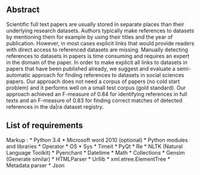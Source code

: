 ## Abstract
Scientific full text papers are usually stored in separate places than their underlying
research datasets. Authors typically make references to datasets by mentioning
them for example by using their titles and the year of publication. However,
in most cases explicit links that would provide readers with direct access to referenced
datasets are missing. Manually detecting references to datasets in papers
is time consuming and requires an expert in the domain of the paper. In order to
make explicit all links to datasets in papers that have been published already, we
suggest and evaluate a semi-automatic approach for finding references to datasets
in social sciences papers. Our approach does not need a corpus of papers (no cold
start problem) and it performs well on a small test corpus (gold standard). Our approach
achieved an F-measure of 0.84 for identifying references in full texts and an
F-measure of 0.83 for finding correct matches of detected references in the da|ra
dataset registry.

## List of requirements
Markup : * Python 3.4
	     * Microsoft word 2010 (optional)
         * Python modules and libraries
           * Operator
           * OS
	     * Sys
           * Timeit
           * PyQt
           * Re
           * NLTK (Natural Language Toolkit)
           * Pyenchant
           * Datetime
           * Math
           * Collections
           * Gensim (Generate similar)
           * HTMLParser
           * Urllib
           * xml.etree.ElementTree
           * Metadata parser
           * Json